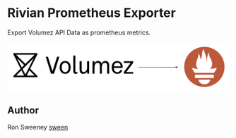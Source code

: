 # Rivian Prometheus Exporter
Export Volumez API Data as prometheus metrics.

<img src="https://github.com/sween/volumez-prometheus-exporter/raw/main/assets/volumez-prometheus-exporter.png" alt="Volumez Metrics">

## Author
Ron Sweeney [sween](https://www.github.com/sween)


